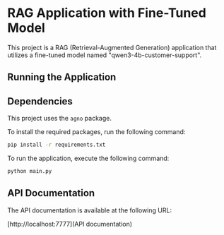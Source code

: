 # RAG Application with Fine-Tuned Model

This project is a RAG (Retrieval-Augmented Generation) application that utilizes a fine-tuned model named "qwen3-4b-customer-support".

## Running the Application

## Dependencies

This project uses the `agno` package.

To install the required packages, run the following command:

```bash
pip install -r requirements.txt
```

To run the application, execute the following command:

```bash
python main.py
```

## API Documentation

The API documentation is available at the following URL:

[http://localhost:7777](API documentation)


